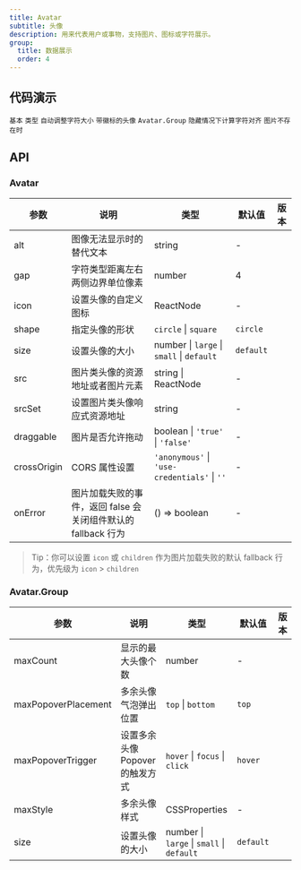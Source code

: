 ```yaml
---
title: Avatar
subtitle: 头像
description: 用来代表用户或事物，支持图片、图标或字符展示。
group:
  title: 数据展示
  order: 4
---
```


## 代码演示

<!-- prettier-ignore -->
<code src="./demo/basic.tsx">基本</code>
<code src="./demo/type.tsx">类型</code>
<code src="./demo/dynamic.tsx">自动调整字符大小</code>
<code src="./demo/badge.tsx">带徽标的头像</code>
<code src="./demo/group.tsx">Avatar.Group</code>
<code src="./demo/toggle.tsx" debug>隐藏情况下计算字符对齐</code>
<code src="./demo/fallback.tsx" debug>图片不存在时</code>

## API

### Avatar

| 参数 | 说明 | 类型 | 默认值 | 版本 |
| --- | --- | --- | --- | --- |
| alt | 图像无法显示时的替代文本 | string | - |  |
| gap | 字符类型距离左右两侧边界单位像素 | number | 4 |  |
| icon | 设置头像的自定义图标 | ReactNode | - |  |
| shape | 指定头像的形状 | `circle` \| `square` | `circle` |  |
| size | 设置头像的大小 | number \| `large` \| `small` \| `default` | `default` |  |
| src | 图片类头像的资源地址或者图片元素 | string \| ReactNode | - |  |
| srcSet | 设置图片类头像响应式资源地址 | string | - |  |
| draggable | 图片是否允许拖动 | boolean \| `'true'` \| `'false'` | - |  |
| crossOrigin | CORS 属性设置 | `'anonymous'` \| `'use-credentials'` \| `''` | - |  |
| onError | 图片加载失败的事件，返回 false 会关闭组件默认的 fallback 行为 | () => boolean | - |  |

> Tip：你可以设置 `icon` 或 `children` 作为图片加载失败的默认 fallback 行为，优先级为 `icon` > `children`

### Avatar.Group

| 参数 | 说明 | 类型 | 默认值 | 版本 |
| --- | --- | --- | --- | --- |
| maxCount | 显示的最大头像个数 | number | - |  |
| maxPopoverPlacement | 多余头像气泡弹出位置 | `top` \| `bottom` | `top` |  |
| maxPopoverTrigger | 设置多余头像 Popover 的触发方式 | `hover` \| `focus` \| `click` | `hover` |  |
| maxStyle | 多余头像样式 | CSSProperties | - |  |
| size | 设置头像的大小 | number \| `large` \| `small` \| `default` | `default` |  |
